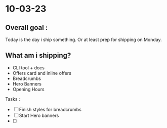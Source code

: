 # 10-03-23

## Overall goal :
Today is the day i ship something. Or at least prep for shipping on Monday.

## What am i shipping?
- CLI tool + docs
- Offers card and inline offers
- Breadcrumbs
- Hero Banners
- Opening Hours

Tasks :
- [ ] Finish styles for breadcrumbs
- [ ] Start Hero banners
- [ ]
